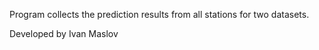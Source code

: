 Program collects the prediction results from all stations for two datasets.

Developed by Ivan Maslov
